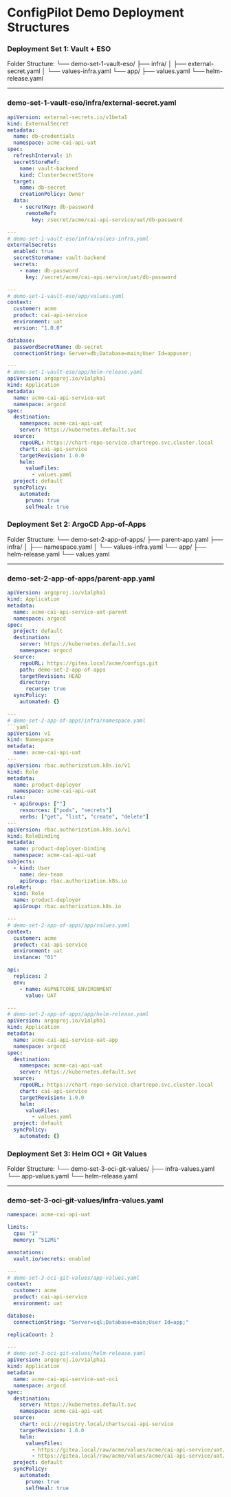# ConfigPilot Demo Deployment Structures

### Deployment Set 1: Vault + ESO

Folder Structure:
└── demo-set-1-vault-eso/
    ├── infra/
    │   ├── external-secret.yaml
    │   └── values-infra.yaml
    └── app/
        ├── values.yaml
        └── helm-release.yaml

---
### demo-set-1-vault-eso/infra/external-secret.yaml

```yaml
apiVersion: external-secrets.io/v1beta1
kind: ExternalSecret
metadata:
  name: db-credentials
  namespace: acme-cai-api-uat
spec:
  refreshInterval: 1h
  secretStoreRef:
    name: vault-backend
    kind: ClusterSecretStore
  target:
    name: db-secret
    creationPolicy: Owner
  data:
    - secretKey: db-password
      remoteRef:
        key: /secret/acme/cai-api-service/uat/db-password

---
# demo-set-1-vault-eso/infra/values-infra.yaml
externalSecrets:
  enabled: true
  secretStoreName: vault-backend
  secrets:
    - name: db-password
      key: /secret/acme/cai-api-service/uat/db-password

---
# demo-set-1-vault-eso/app/values.yaml
context:
  customer: acme
  product: cai-api-service
  environment: uat
  version: "1.0.0"

database:
  passwordSecretName: db-secret
  connectionString: Server=db;Database=main;User Id=appuser;

---
# demo-set-1-vault-eso/app/helm-release.yaml
apiVersion: argoproj.io/v1alpha1
kind: Application
metadata:
  name: acme-cai-api-service-uat
  namespace: argocd
spec:
  destination:
    namespace: acme-cai-api-uat
    server: https://kubernetes.default.svc
  source:
    repoURL: https://chart-repo-service.chartrepo.svc.cluster.local
    chart: cai-api-service
    targetRevision: 1.0.0
    helm:
      valueFiles:
        - values.yaml
  project: default
  syncPolicy:
    automated:
      prune: true
      selfHeal: true
```

### Deployment Set 2: ArgoCD App-of-Apps

Folder Structure:
└── demo-set-2-app-of-apps/
    ├── parent-app.yaml
    ├── infra/
    │   ├── namespace.yaml
    │   └── values-infra.yaml
    └── app/
        ├── helm-release.yaml
        └── values.yaml

---
### demo-set-2-app-of-apps/parent-app.yaml
```yml
apiVersion: argoproj.io/v1alpha1
kind: Application
metadata:
  name: acme-cai-api-service-uat-parent
  namespace: argocd
spec:
  project: default
  destination:
    server: https://kubernetes.default.svc
    namespace: argocd
  source:
    repoURL: https://gitea.local/acme/configs.git
    path: demo-set-2-app-of-apps
    targetRevision: HEAD
    directory:
      recurse: true
  syncPolicy:
    automated: {}

---
# demo-set-2-app-of-apps/infra/namespace.yaml
```yaml
apiVersion: v1
kind: Namespace
metadata:
  name: acme-cai-api-uat
---
apiVersion: rbac.authorization.k8s.io/v1
kind: Role
metadata:
  name: product-deployer
  namespace: acme-cai-api-uat
rules:
  - apiGroups: [""]
    resources: ["pods", "secrets"]
    verbs: ["get", "list", "create", "delete"]
---
apiVersion: rbac.authorization.k8s.io/v1
kind: RoleBinding
metadata:
  name: product-deployer-binding
  namespace: acme-cai-api-uat
subjects:
  - kind: User
    name: dev-team
    apiGroup: rbac.authorization.k8s.io
roleRef:
  kind: Role
  name: product-deployer
  apiGroup: rbac.authorization.k8s.io

---
# demo-set-2-app-of-apps/app/values.yaml
context:
  customer: acme
  product: cai-api-service
  environment: uat
  instance: "01"

api:
  replicas: 2
  env:
    - name: ASPNETCORE_ENVIRONMENT
      value: UAT

---
# demo-set-2-app-of-apps/app/helm-release.yaml
apiVersion: argoproj.io/v1alpha1
kind: Application
metadata:
  name: acme-cai-api-service-uat-app
  namespace: argocd
spec:
  destination:
    namespace: acme-cai-api-uat
    server: https://kubernetes.default.svc
  source:
    repoURL: https://chart-repo-service.chartrepo.svc.cluster.local
    chart: cai-api-service
    targetRevision: 1.0.0
    helm:
      valueFiles:
        - values.yaml
  project: default
  syncPolicy:
    automated: {}
```

###  Deployment Set 3: Helm OCI + Git Values

Folder Structure:
└── demo-set-3-oci-git-values/
    ├── infra-values.yaml
    └── app-values.yaml
    └── helm-release.yaml

---
### demo-set-3-oci-git-values/infra-values.yaml
```yaml
namespace: acme-cai-api-uat

limits:
  cpu: "1"
  memory: "512Mi"

annotations:
  vault.io/secrets: enabled

---
# demo-set-3-oci-git-values/app-values.yaml
context:
  customer: acme
  product: cai-api-service
  environment: uat

database:
  connectionString: "Server=sql;Database=main;User Id=app;"

replicaCount: 2

---
# demo-set-3-oci-git-values/helm-release.yaml
apiVersion: argoproj.io/v1alpha1
kind: Application
metadata:
  name: acme-cai-api-service-uat-oci
  namespace: argocd
spec:
  destination:
    server: https://kubernetes.default.svc
    namespace: acme-cai-api-uat
  source:
    chart: oci://registry.local/charts/cai-api-service
    targetRevision: 1.0.0
    helm:
      valuesFiles:
        - https://gitea.local/raw/acme/values/acme/cai-api-service/uat/infra-values.yaml
        - https://gitea.local/raw/acme/values/acme/cai-api-service/uat/app-values.yaml
  project: default
  syncPolicy:
    automated:
      prune: true
      selfHeal: true
```
